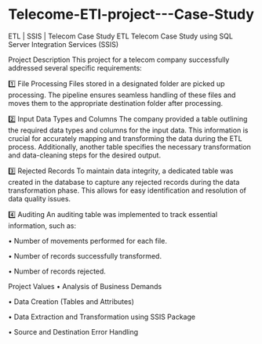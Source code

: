 # Telecome-ETl-project---Case-Study
ETL | SSIS | Telecom Case Study ETL Telecom Case Study using SQL Server Integration Services (SSIS)

Project Description This project for a telecom company successfully addressed several specific requirements:

1️⃣ File Processing Files stored in a designated folder are picked up processing. The pipeline ensures seamless handling of these files and moves them to the appropriate destination folder after processing.

2️⃣ Input Data Types and Columns The company provided a table outlining the required data types and columns for the input data. This information is crucial for accurately mapping and transforming the data during the ETL process. Additionally, another table specifies the necessary transformation and data-cleaning steps for the desired output.

3️⃣ Rejected Records To maintain data integrity, a dedicated table was created in the database to capture any rejected records during the data transformation phase. This allows for easy identification and resolution of data quality issues.

4️⃣ Auditing An auditing table was implemented to track essential information, such as:

• Number of movements performed for each file.

• Number of records successfully transformed.

• Number of records rejected.

Project Values • Analysis of Business Demands

• Data Creation (Tables and Attributes)

• Data Extraction and Transformation using SSIS Package

• Source and Destination Error Handling
